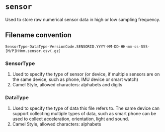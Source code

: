 # `sensor`

Used to store raw numerical sensor data in high or low sampling frequency.

## Filename convention

    SensorType-DataType-VersionCode.SENSORID.YYYY-MM-DD-HH-mm-ss-SSS-[M/P]HHmm.sensor.csv(.gz)

### SensorType

1. Used to specify the type of sensor (or device, if multiple sensors are on the same device, such as phone, IMU device or smart watch)
2. Camel Style, allowed characters: alphabets and digits

### DataType

1. Used to specify the type of data this file refers to. The same device can support collecting multiple types of data, such as smart phone can be used to collect acceleration, orientation, light and sound.
2. Camel Style, allowed characters: alphabets
